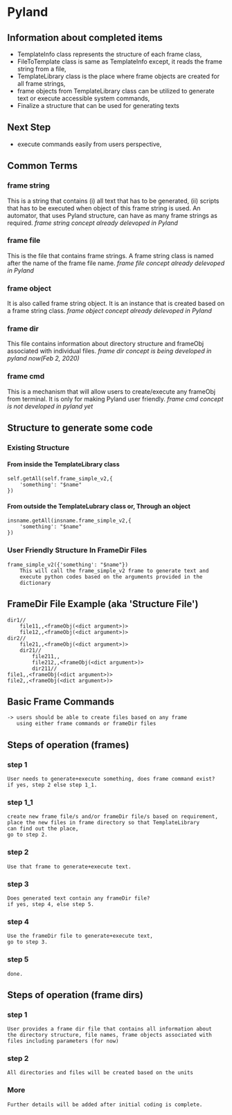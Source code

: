 # Pyland

## Information about completed items
* TemplateInfo class represents the structure of each frame class,
* FileToTemplate class is same as TemplateInfo except, it reads the frame string from a file,
* TemplateLibrary class is the place where frame objects are created for all frame strings,
* frame objects from TemplateLibrary class can be utilized to generate text or execute accessible system commands,
* Finalize a structure that can be used for generating texts

## Next Step
* execute commands easily from users perspective,


## Common Terms

### frame string
This is a string that contains (i) all text that has to be generated, (ii) scripts that
has to be executed when object of this frame string is used.
An automator, that uses Pyland structure, can have as many frame strings as required.
*frame string concept already delevoped in Pyland*

### frame file
This is the file that contains frame strings. A frame string class is named after the
name of the frame file name.
*frame file concept already delevoped in Pyland*

### frame object
It is also called frame string object. It is an instance that is created based on a 
frame string class.
*frame object concept already delevoped in Pyland*

### frame dir
This file contains information about directory structure and frameObj associated
with individual files.
*frame dir concept is being developed in pyland now(Feb 2, 2020)*

### frame cmd
This is a mechanism that will allow users to create/execute any frameObj from terminal.
It is only for making Pyland user friendly.
*frame cmd concept is not developed in pyland yet*


## Structure to generate some code

### Existing Structure

#### From inside the TemplateLibrary class
    self.getAll(self.frame_simple_v2,{
        'something': "$name"
    })

#### From outside the TemplateLubrary class or, Through an object
    insname.getAll(insname.frame_simple_v2,{
        'something': "$name"
    })


### User Friendly Structure In FrameDir Files
    frame_simple_v2({'something': "$name"})
        This will call the frame_simple_v2 frame to generate text and 
        execute python codes based on the arguments provided in the 
        dictionary
    


## FrameDir File Example (aka 'Structure File')

    dir1//
        file11,,<frameObj(<dict argument>)>
        file12,,<frameObj(<dict argument>)>
    dir2//
        file21,,<frameObj(<dict argument>)>
        dir21//
            file211,,
            file212,,<frameObj(<dict argument>)>
            dir211//
    file1,,<frameObj(<dict argument>)>
    file2,,<frameObj(<dict argument>)>


## Basic Frame Commands

    -> users should be able to create files based on any frame
       using either frame commands or frameDir files


## Steps of operation (frames)

### step 1
    User needs to generate+execute something, does frame command exist?
    if yes, step 2 else step 1_1.

### step 1_1
    create new frame file/s and/or frameDir file/s based on requirement,
    place the new files in frame directory so that TemplateLibrary
    can find out the place,
    go to step 2.

### step 2
    Use that frame to generate+execute text.

### step 3
    Does generated text contain any frameDir file?
    if yes, step 4, else step 5.

### step 4
    Use the frameDir file to generate+execute text,
    go to step 3.

### step 5
    done.
    

## Steps of operation (frame dirs)

### step 1
    User provides a frame dir file that contains all information about
    the directory structure, file names, frame objects associated with
    files including parameters (for now)
    
### step 2
    All directories and files will be created based on the units
    
### More
    Further details will be added after initial coding is complete.














